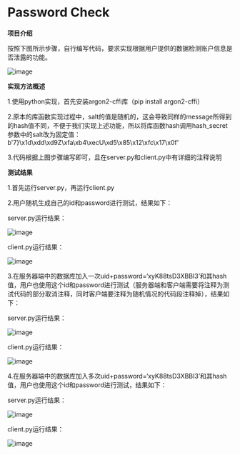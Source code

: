 # Password Check

**项目介绍**

按照下图所示步骤，自行编写代码，要求实现根据用户提供的数据检测账户信息是否泄露的功能。

![image](https://user-images.githubusercontent.com/105548921/180647923-0b1df700-9da9-4914-95b3-71a84c89cde0.png)

**实现方法概述**

1.使用python实现，首先安装argon2-cffi库（pip install argon2-cffi）

2.原本的库函数实现过程中，salt的值是随机的，这会导致同样的message所得到的hash值不同，不便于我们实现上述功能，所以将库函数hash调用hash_secret参数中的salt改为固定值：b'7}\x1d\xdd\xd9Z\xfa\xb4\xecU\xd5\x85\x12\xfc\x17\x0f'

3.代码根据上图步骤编写即可，且在server.py和client.py中有详细的注释说明

**测试结果**

1.首先运行server.py，再运行client.py

2.用户随机生成自己的id和password进行测试，结果如下：

server.py运行结果：

![image](https://user-images.githubusercontent.com/105548921/180648366-2b60e122-d266-476b-99ea-53abc7fae494.png)

client.py运行结果：

![image](https://user-images.githubusercontent.com/105548921/180648335-b0d68be5-b895-4a00-b556-35733bb18568.png)

3.在服务器端中的数据库加入一次uid+password=‘xyK88tsD3XBBI3’和其hash值，用户也使用这个id和password进行测试（服务器端和客户端需要将注释为测试代码的部分取消注释，同时客户端要注释为随机情况的代码段注释掉），结果如下：

server.py运行结果：

![image](https://user-images.githubusercontent.com/105548921/180648466-d438882b-b5e6-45bf-8a91-ff9c224dc43a.png)

client.py运行结果：

![image](https://user-images.githubusercontent.com/105548921/180648771-b3fca19a-3781-41c6-a4bc-952117c99f45.png)

4.在服务器端中的数据库加入多次uid+password=‘xyK88tsD3XBBI3’和其hash值，用户也使用这个id和password进行测试，结果如下：

server.py运行结果：

![image](https://user-images.githubusercontent.com/105548921/180648615-8d7bc0b3-ff1a-4d53-b127-2c6576352497.png)

client.py运行结果：

![image](https://user-images.githubusercontent.com/105548921/180648671-86f8bb71-2484-4162-ae29-2546b10731ab.png)
